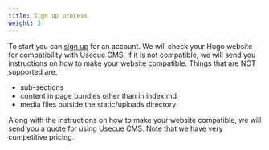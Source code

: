 ```yaml
---
title: Sign up process
weight: 3
---
```

To start you can [sign up](/sign-up) for an account. We will check your Hugo website for compatibility with Usecue CMS. If it is not compatible, we will send you instructions on how to make your website compatible. Things that are NOT supported are:

- sub-sections
- content in page bundles other than in index.md
- media files outside the static/uploads directory

Along with the instructions on how to make your website compatible, we will send you a quote for using Usecue CMS. Note that we have very competitive pricing.
